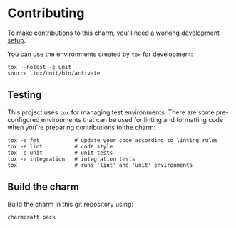 # Contributing

To make contributions to this charm, you'll need a working [development setup](https://juju.is/docs/sdk/dev-setup).

You can use the environments created by `tox` for development:

```shell
tox --notest -e unit
source .tox/unit/bin/activate
```

## Testing

This project uses `tox` for managing test environments. There are some pre-configured environments
that can be used for linting and formatting code when you're preparing contributions to the charm:

```shell
tox -e fmt           # update your code according to linting rules
tox -e lint          # code style
tox -e unit          # unit tests
tox -e integration   # integration tests
tox                  # runs 'lint' and 'unit' environments
```

## Build the charm

Build the charm in this git repository using:

```shell
charmcraft pack
```

